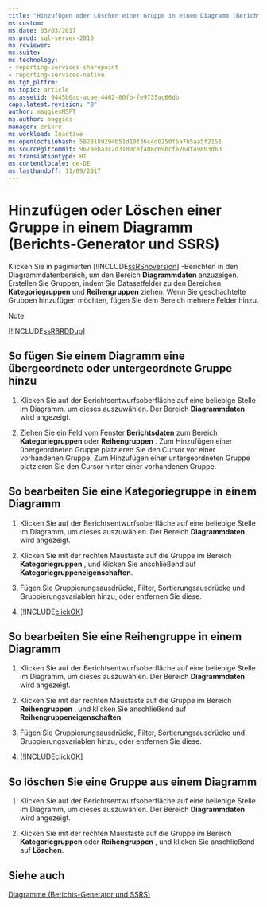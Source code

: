 ```yaml
---
title: "Hinzufügen oder Löschen einer Gruppe in einem Diagramm (Berichts-Generator und SSRS) | Microsoft-Dokumentation"
ms.custom: 
ms.date: 03/03/2017
ms.prod: sql-server-2016
ms.reviewer: 
ms.suite: 
ms.technology:
- reporting-services-sharepoint
- reporting-services-native
ms.tgt_pltfrm: 
ms.topic: article
ms.assetid: 0445b0ac-acae-4462-80fb-fe9735ac66db
caps.latest.revision: "8"
author: maggiesMSFT
ms.author: maggies
manager: erikre
ms.workload: Inactive
ms.openlocfilehash: 5828189294b51d10f36c4d0250f6a7b5aa5f2151
ms.sourcegitcommit: 9678eba3c2d3100cef408c69bcfe76df49803d63
ms.translationtype: HT
ms.contentlocale: de-DE
ms.lasthandoff: 11/09/2017
---
```

# <a name="add-or-delete-a-group-in-a-chart-report-builder-and-ssrs"></a>Hinzufügen oder Löschen einer Gruppe in einem Diagramm (Berichts-Generator und SSRS)
Klicken Sie in paginierten [!INCLUDE[ssRSnoversion](../../includes/ssrsnoversion-md.md)] -Berichten in den Diagrammdatenbereich, um den Bereich **Diagrammdaten** anzuzeigen. Erstellen Sie Gruppen, indem Sie Datasetfelder zu den Bereichen **Kategoriegruppen** und **Reihengruppen** ziehen. Wenn Sie geschachtelte Gruppen hinzufügen möchten, fügen Sie dem Bereich mehrere Felder hinzu.  
  
> [!NOTE]  
>  [!INCLUDE[ssRBRDDup](../../includes/ssrbrddup-md.md)]  
  
## <a name="to-add-a-parent-or-child-group-to-a-chart"></a>So fügen Sie einem Diagramm eine übergeordnete oder untergeordnete Gruppe hinzu  
  
1.  Klicken Sie auf der Berichtsentwurfsoberfläche auf eine beliebige Stelle im Diagramm, um dieses auszuwählen. Der Bereich **Diagrammdaten** wird angezeigt.  
  
2.  Ziehen Sie ein Feld vom Fenster **Berichtsdaten** zum Bereich **Kategoriegruppen** oder **Reihengruppen** . Zum Hinzufügen einer übergeordneten Gruppe platzieren Sie den Cursor vor einer vorhandenen Gruppe. Zum Hinzufügen einer untergeordneten Gruppe platzieren Sie den Cursor hinter einer vorhandenen Gruppe.  
  
## <a name="to-edit-a-category-group-on-a-chart"></a>So bearbeiten Sie eine Kategoriegruppe in einem Diagramm  
  
1.  Klicken Sie auf der Berichtsentwurfsoberfläche auf eine beliebige Stelle im Diagramm, um dieses auszuwählen. Der Bereich **Diagrammdaten** wird angezeigt.  
  
2.  Klicken Sie mit der rechten Maustaste auf die Gruppe im Bereich **Kategoriegruppen** , und klicken Sie anschließend auf **Kategoriegruppeneigenschaften**.  
  
3.  Fügen Sie Gruppierungsausdrücke, Filter, Sortierungsausdrücke und Gruppierungsvariablen hinzu, oder entfernen Sie diese.  
  
4.  [!INCLUDE[clickOK](../../includes/clickok-md.md)]  
  
## <a name="to-edit-a-series-group-on-a-chart"></a>So bearbeiten Sie eine Reihengruppe in einem Diagramm  
  
1.  Klicken Sie auf der Berichtsentwurfsoberfläche auf eine beliebige Stelle im Diagramm, um dieses auszuwählen. Der Bereich **Diagrammdaten** wird angezeigt.  
  
2.  Klicken Sie mit der rechten Maustaste auf die Gruppe im Bereich **Reihengruppen** , und klicken Sie anschließend auf **Reihengruppeneigenschaften**.  
  
3.  Fügen Sie Gruppierungsausdrücke, Filter, Sortierungsausdrücke und Gruppierungsvariablen hinzu, oder entfernen Sie diese.  
  
4.  [!INCLUDE[clickOK](../../includes/clickok-md.md)]  
  
## <a name="to-delete-a-group-from-a-chart"></a>So löschen Sie eine Gruppe aus einem Diagramm  
  
1.  Klicken Sie auf der Berichtsentwurfsoberfläche auf eine beliebige Stelle im Diagramm, um dieses auszuwählen. Der Bereich **Diagrammdaten** wird angezeigt.  
  
2.  Klicken Sie mit der rechten Maustaste auf die Gruppe im Bereich **Kategoriegruppen** oder **Reihengruppen** , und klicken Sie anschließend auf **Löschen**.  
  
## <a name="see-also"></a>Siehe auch  
 [Diagramme &#40;Berichts-Generator und SSRS&#41;](../../reporting-services/report-design/charts-report-builder-and-ssrs.md)  
  
  
